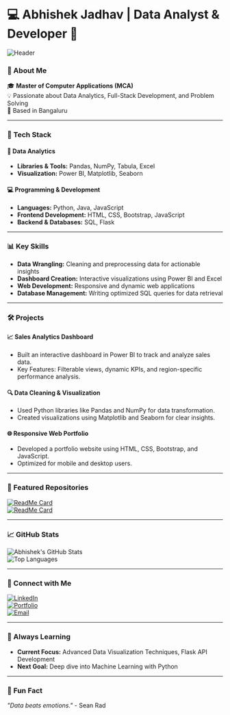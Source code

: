 # 💻 Abhishek Jadhav | Data Analyst & Developer 🚀

![Header](https://via.placeholder.com/1200x400.png?text=Welcome+to+My+GitHub+Profile)

### 👋 About Me  
🎓 **Master of Computer Applications (MCA)**  
💡 Passionate about Data Analytics, Full-Stack Development, and Problem Solving  
📍 Based in Bangaluru  

---

### 🔧 Tech Stack  

#### 🧮 **Data Analytics**  
- **Libraries & Tools:** Pandas, NumPy, Tabula, Excel  
- **Visualization:** Power BI, Matplotlib, Seaborn  

#### 💻 **Programming & Development**  
- **Languages:** Python, Java, JavaScript  
- **Frontend Development:** HTML, CSS, Bootstrap, JavaScript  
- **Backend & Databases:** SQL, Flask  

---

### 📊 Key Skills  
- **Data Wrangling:** Cleaning and preprocessing data for actionable insights  
- **Dashboard Creation:** Interactive visualizations using Power BI and Excel  
- **Web Development:** Responsive and dynamic web applications  
- **Database Management:** Writing optimized SQL queries for data retrieval  

---

### 🛠️ Projects  

#### 📈 **Sales Analytics Dashboard**  
- Built an interactive dashboard in Power BI to track and analyze sales data.  
- Key Features: Filterable views, dynamic KPIs, and region-specific performance analysis.  

#### 🔍 **Data Cleaning & Visualization**  
- Used Python libraries like Pandas and NumPy for data transformation.  
- Created visualizations using Matplotlib and Seaborn for clear insights.  

#### 🌐 **Responsive Web Portfolio**  
- Developed a portfolio website using HTML, CSS, Bootstrap, and JavaScript.  
- Optimized for mobile and desktop users.  

---

### 🌟 Featured Repositories  
[![ReadMe Card](https://github-readme-stats.vercel.app/api/pin/?username=yourusername&repo=project1)](https://github.com/yourusername/project1)  
[![ReadMe Card](https://github-readme-stats.vercel.app/api/pin/?username=yourusername&repo=project2)](https://github.com/yourusername/project2)

---

### 📈 GitHub Stats  
![Abhishek's GitHub Stats](https://github-readme-stats.vercel.app/api?username=yourusername&show_icons=true&theme=radical)  
![Top Languages](https://github-readme-stats.vercel.app/api/top-langs/?username=yourusername&layout=compact&theme=radical)

---

### 🤝 Connect with Me  
[![LinkedIn](https://img.shields.io/badge/-LinkedIn-blue?style=flat-square&logo=linkedin&logoColor=white&link=https://linkedin.com/in/yourprofile)](https://linkedin.com/in/yourprofile)  
[![Portfolio](https://img.shields.io/badge/-Portfolio-red?style=flat-square&logo=web&logoColor=white&link=https://yourportfolio.com)](https://yourportfolio.com)  
[![Email](https://img.shields.io/badge/-Email-yellow?style=flat-square&logo=gmail&logoColor=white&link=mailto:yourmail@gmail.com)](mailto:yourmail@gmail.com)

---

### 🌱 Always Learning  
- **Current Focus:** Advanced Data Visualization Techniques, Flask API Development  
- **Next Goal:** Deep dive into Machine Learning with Python  

---

### 🎯 Fun Fact  
*"Data beats emotions."* - Sean Rad
